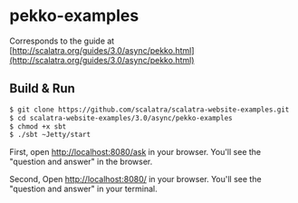 # pekko-examples #

Corresponds to the guide at [http://scalatra.org/guides/3.0/async/pekko.html](http://scalatra.org/guides/3.0/async/pekko.html)

## Build & Run ##

```sh
$ git clone https://github.com/scalatra/scalatra-website-examples.git
$ cd scalatra-website-examples/3.0/async/pekko-examples
$ chmod +x sbt
$ ./sbt ~Jetty/start
```

First, open [http://localhost:8080/ask](http://localhost:8080/ask) in your browser. You'll see the "question and answer" in the browser.

Second, Open [http://localhost:8080/](http://localhost:8080/) in your browser. You'll see the "question and answer" in your terminal.
